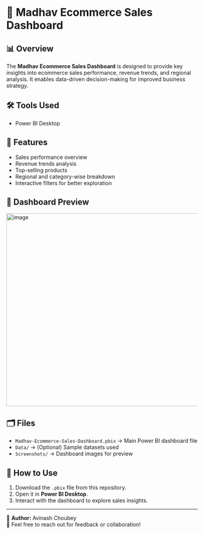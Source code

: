 # 🛒 Madhav Ecommerce Sales Dashboard

## 📊 Overview
The **Madhav Ecommerce Sales Dashboard** is designed to provide key insights into ecommerce sales performance, revenue trends, and regional analysis. It enables data-driven decision-making for improved business strategy.

## 🛠️ Tools Used
- Power BI Desktop

## 🚀 Features
- Sales performance overview
- Revenue trends analysis
- Top-selling products
- Regional and category-wise breakdown
- Interactive filters for better exploration

## 📸 Dashboard Preview
<img width="905" height="507" alt="image" src="https://github.com/user-attachments/assets/5da3541f-497d-4c83-bdfc-5a412bb386ab" />


## 🗂️ Files
- `Madhav-Ecommerce-Sales-Dashboard.pbix` → Main Power BI dashboard file
- `Data/` → (Optional) Sample datasets used
- `Screenshots/` → Dashboard images for preview

## 🔑 How to Use
1. Download the `.pbix` file from this repository.
2. Open it in **Power BI Desktop**.
3. Interact with the dashboard to explore sales insights.

---

📌 **Author:** Avinash Choubey  
📧 Feel free to reach out for feedback or collaboration!

